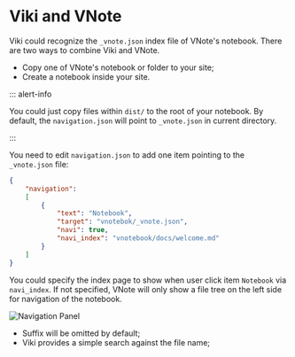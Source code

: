 # Viki and VNote
Viki could recognize the `_vnote.json` index file of VNote's notebook. There are two ways to combine Viki and VNote.

- Copy one of VNote's notebook or folder to your site;
- Create a notebook inside your site.

::: alert-info

You could just copy files within `dist/` to the root of your notebook. By default, the `navigation.json` will point to `_vnote.json` in current directory.

:::

You need to edit `navigation.json` to add one item pointing to the `_vnote.json` file:

```json
{
    "navigation":
    [
        {
            "text": "Notebook",
            "target": "vnotebok/_vnote.json",
            "navi": true,
            "navi_index": "vnotebook/docs/welcome.md"
        }
    ]
}
```

You could specify the index page to show when user click item `Notebook` via `navi_index`. If not specified, VNote will only show a file tree on the left side for navigation of the notebook.

![Navigation Panel](_v_images/20181118115118044_2842.png)

- Suffix will be omitted by default;
- Viki provides a simple search against the file name;
